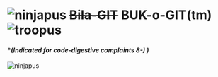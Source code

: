 # ![ninjapus] ~~Bila-GIT~~ BUK-o-GIT(tm) ![troopus] 
#### **(Indicated for code-digestive complaints 8-) )*

![ninjapus](=100x50) 

[ninjapus]: https://octodex.github.com/images/dojocat.jpg  "Ninjapus"
[minipus]: https://octodex.github.com/images/minion.png "Minipus"
[troopus]: https://octodex.github.com/images/stormtroopocat.jpg "Troopus"